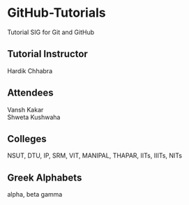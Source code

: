 # GitHub-Tutorials
Tutorial SIG for Git and GitHub

## Tutorial Instructor
Hardik Chhabra

## Attendees
Vansh Kakar <br />
Shweta Kushwaha <br />

## Colleges
NSUT, DTU, IP, SRM, VIT, MANIPAL, THAPAR, IITs, IIITs, NITs

## Greek Alphabets
alpha, beta gamma
